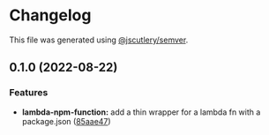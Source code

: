 # Changelog

This file was generated using [@jscutlery/semver](https://github.com/jscutlery/semver).

## 0.1.0 (2022-08-22)


### Features

* **lambda-npm-function:** add a thin wrapper for a lambda fn with a package.json ([85aae47](https://github.com/justicointeractive/ji-constructs/commit/85aae47da987d573e19526474dbaebbc2a3f573c))
